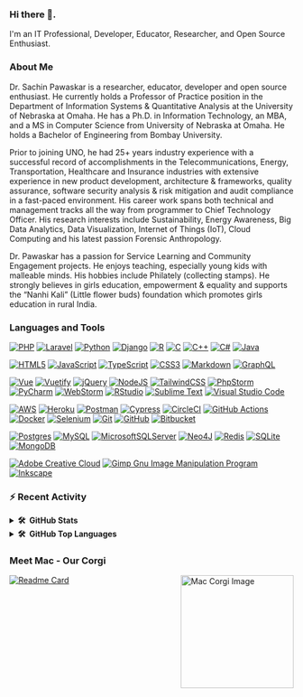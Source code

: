 <!--
**SachinPawaskarUNO/SachinPawaskarUNO** is a ✨ _special_ ✨ repository because its `README.md` (this file) appears on your GitHub profile.

Here are some ideas to get you started:

- 🔭 I’m currently working on ...
- 🌱 I’m currently learning ...
- 👯 I’m looking to collaborate on ...
- 🤔 I’m looking for help with ...
- 💬 Ask me about ...
- 📫 How to reach me: ...
- 😄 Pronouns: ...
- ⚡ Fun fact: ...
-->

### Hi there 👋.
I'm an IT Professional, Developer, Educator, Researcher, and Open Source Enthusiast.

### About Me
Dr. Sachin Pawaskar is a researcher, educator, developer and open source enthusiast. He currently holds a Professor of Practice position in the Department of Information Systems & Quantitative Analysis at the University of Nebraska at Omaha. He has a Ph.D. in Information Technology, an MBA, and a MS in Computer Science from University of Nebraska at Omaha. He holds a Bachelor of Engineering from Bombay University.

Prior to joining UNO, he had 25+ years industry experience with a successful record of accomplishments in the Telecommunications, Energy, Transportation, Healthcare and Insurance industries with extensive experience in new product development, architecture & frameworks, quality assurance, software security analysis & risk mitigation and audit compliance in a fast-paced environment. His career work spans both technical and management tracks all the way from programmer to Chief Technology Officer. His research interests include Sustainability, Energy Awareness, Big Data Analytics, Data Visualization, Internet of Things (IoT), Cloud Computing and his latest passion Forensic Anthropology.

Dr. Pawaskar has a passion for Service Learning and Community Engagement projects. He enjoys teaching, especially young kids with malleable minds. His hobbies include Philately (collecting stamps). He strongly believes in girls education, empowerment & equality and supports the “Nanhi Kali” (Little flower buds) foundation which promotes girls education in rural India.

### Languages and Tools
[![PHP](https://img.shields.io/badge/PHP-777BB4?style=for-the-badge&logo=php&logoColor=white)](https://www.php.net)
[![Laravel](https://img.shields.io/badge/Laravel-FF2D20?style=for-the-badge&logo=laravel&logoColor=white)](https://www.laravel.com)
[![Python](https://img.shields.io/badge/python-3670A0?style=for-the-badge&logo=python&logoColor=ffdd54)]()
[![Django](https://img.shields.io/badge/django-%23092E20.svg?style=for-the-badge&logo=django&logoColor=white)]()
[![R](https://img.shields.io/badge/r-%23276DC3.svg?style=for-the-badge&logo=r&logoColor=white)]()
[![C](https://img.shields.io/badge/c-%2300599C.svg?style=for-the-badge&logo=c&logoColor=white)]()
[![C++](https://img.shields.io/badge/c++-%2300599C.svg?style=for-the-badge&logo=c%2B%2B&logoColor=white)]()
[![C#](https://img.shields.io/badge/c%23-%23239120.svg?style=for-the-badge&logo=c-sharp&logoColor=white)]()
[![Java](https://img.shields.io/badge/java-%23ED8B00.svg?style=for-the-badge&logo=openjdk&logoColor=white)]()

[![HTML5](https://img.shields.io/badge/html5-%23E34F26.svg?style=for-the-badge&logo=html5&logoColor=white)]()
[![JavaScript](https://img.shields.io/badge/javascript-%23323330.svg?style=for-the-badge&logo=javascript&logoColor=%23F7DF1E)]()
[![TypeScript](https://img.shields.io/badge/typescript-%23007ACC.svg?style=for-the-badge&logo=typescript&logoColor=white)]()
[![CSS3](https://img.shields.io/badge/css3-%231572B6.svg?style=for-the-badge&logo=css3&logoColor=white)]()
[![Markdown](https://img.shields.io/badge/markdown-%23000000.svg?style=for-the-badge&logo=markdown&logoColor=white)]()
[![GraphQL](https://img.shields.io/badge/-GraphQL-E10098?style=for-the-badge&logo=graphql&logoColor=white)]()

[![Vue](https://img.shields.io/badge/Vue.js-35495E?style=for-the-badge&logo=vuedotjs&logoColor=4FC08D)](https://www.vuejs.org)
[![Vuetify](https://img.shields.io/badge/Vuetify-1867C0?style=for-the-badge&logo=vuetify&logoColor=white)](https://www.vuetifyjs.com)
[![jQuery](https://img.shields.io/badge/jquery-%230769AD.svg?style=for-the-badge&logo=jquery&logoColor=white)]()
[![NodeJS](https://img.shields.io/badge/node.js-6DA55F?style=for-the-badge&logo=node.js&logoColor=white)]()
[![TailwindCSS](https://img.shields.io/badge/tailwindcss-%2338B2AC.svg?style=for-the-badge&logo=tailwind-css&logoColor=white)]()
[![PhpStorm](https://img.shields.io/badge/phpstorm-143?style=for-the-badge&logo=phpstorm&logoColor=black&color=black&labelColor=darkorchid)]()
[![PyCharm](https://img.shields.io/badge/pycharm-143?style=for-the-badge&logo=pycharm&logoColor=black&color=black&labelColor=green)]()
[![WebStorm](https://img.shields.io/badge/webstorm-143?style=for-the-badge&logo=webstorm&logoColor=white&color=black)]()
[![RStudio](https://img.shields.io/badge/RStudio-4285F4?style=for-the-badge&logo=rstudio&logoColor=white)]()
[![Sublime Text](https://img.shields.io/badge/sublime_text-%23575757.svg?style=for-the-badge&logo=sublime-text&logoColor=important)]()
[![Visual Studio Code](https://img.shields.io/badge/Visual%20Studio%20Code-0078d7.svg?style=for-the-badge&logo=visual-studio-code&logoColor=white)]()

[![AWS](https://img.shields.io/badge/AWS-%23FF9900.svg?style=for-the-badge&logo=amazon-aws&logoColor=white)](https://aws.amazon.com)
[![Heroku](https://img.shields.io/badge/heroku-%23430098.svg?style=for-the-badge&logo=heroku&logoColor=white)](https://www.heroku.com/home)
[![Postman](https://img.shields.io/badge/Postman-FF6C37?style=for-the-badge&logo=postman&logoColor=white)](https://www.postman.com)
[![Cypress](https://img.shields.io/badge/cypress-%23E5E5E5?style=for-the-badge&logo=cypress&logoColor=058a5e)](https://www.cypress.io)
[![CircleCI](https://img.shields.io/badge/circle%20ci-%23161616.svg?style=for-the-badge&logo=circleci&logoColor=white)](https://www.circleci.com)
[![GitHub Actions](https://img.shields.io/badge/github%20actions-%232671E5.svg?style=for-the-badge&logo=githubactions&logoColor=white)](https://docs.github.com/en/actions)
[![Docker](https://img.shields.io/badge/docker-%230db7ed.svg?style=for-the-badge&logo=docker&logoColor=white)]()
[![Selenium](https://img.shields.io/badge/-selenium-%43B02A?style=for-the-badge&logo=selenium&logoColor=white)]()
[![Git](https://img.shields.io/badge/git-%23F05033.svg?style=for-the-badge&logo=git&logoColor=white)]()
[![GitHub](https://img.shields.io/badge/github-%23121011.svg?style=for-the-badge&logo=github&logoColor=white)]()
[![Bitbucket](https://img.shields.io/badge/bitbucket-%230047B3.svg?style=for-the-badge&logo=bitbucket&logoColor=white)]()

[![Postgres](https://img.shields.io/badge/postgres-%23316192.svg?style=for-the-badge&logo=postgresql&logoColor=white)](https://www.postgresql.org)
[![MySQL](https://img.shields.io/badge/mysql-%2300f.svg?style=for-the-badge&logo=mysql&logoColor=white)](https://www.mysql.com/)
[![MicrosoftSQLServer](https://img.shields.io/badge/Microsoft%20SQL%20Server-CC2927?style=for-the-badge&logo=microsoft%20sql%20server&logoColor=white)]()
[![Neo4J](https://img.shields.io/badge/Neo4j-008CC1?style=for-the-badge&logo=neo4j&logoColor=white)](https://neo4j.com/)
[![Redis](https://img.shields.io/badge/redis-%23DD0031.svg?style=for-the-badge&logo=redis&logoColor=white)](https://redis.com/)
[![SQLite](https://img.shields.io/badge/sqlite-%2307405e.svg?style=for-the-badge&logo=sqlite&logoColor=white)](https://sqlite.org/)
[![MongoDB](https://img.shields.io/badge/MongoDB-%234ea94b.svg?style=for-the-badge&logo=mongodb&logoColor=white)]()

[![Adobe Creative Cloud](https://img.shields.io/badge/Adobe%20Creative%20Cloud-DA1F26.svg?style=for-the-badge&logo=Adobe%20Creative%20Cloud&logoColor=white)]()
[![Gimp Gnu Image Manipulation Program](https://img.shields.io/badge/Gimp-657D8B?style=for-the-badge&logo=gimp&logoColor=FFFFFF)]()
[![Inkscape](https://img.shields.io/badge/Inkscape-e0e0e0?style=for-the-badge&logo=inkscape&logoColor=080A13)]()

<!--
[![Sachin Pawaskar's GitHub stats](https://github-readme-stats.sachinpawaskaruno.vercel.app/api?username=SachinPawaskarUNO&count_private=true&show_icons=true)](https://github.com/SachinPawaskarUNO)
[![Top Langs](https://github-readme-stats.sachinpawaskaruno.vercel.app/api/top-langs/?username=SachinPawaskarUNO&size_weight=0.5&count_weight=0.5&langs_count=10&hide_progress=true)](https://github.com/SachinPawaskarUNO/github-readme-stats)
-->

### :zap: Recent Activity
<!--START_SECTION:activity--> 
<!--END_SECTION:activity-->

<details>
  <summary><b>🛠️&nbsp;&nbsp;GitHub Stats</b></summary>
  <br/>
  <img style="float: left" alt="Sachin Pawaskar's GitHub Stats" src='https://github-readme-stats.sachinpawaskaruno.vercel.app/api?username=SachinPawaskarUNO&count_private=true&show_icons=true'/>
</details>

<details>
  <summary><b>🛠️&nbsp;&nbsp;GitHub Top Languages</b></summary>
  <br/>
    <img style="float: left" alt="Sachin Pawaskar's Top Programming Languages" src='https://github-readme-stats.sachinpawaskaruno.vercel.app/api/top-langs/?username=SachinPawaskarUNO&size_weight=0.5&count_weight=0.5&langs_count=10&hide_progress=true'/>
</details>

### Meet Mac - Our Corgi
<img align='right' src='https://media.giphy.com/media/bcKmIWkUMCjVm/giphy.gif' width='200"' alt="Mac Corgi Image"/>

[![Readme Card](https://github-readme-stats.sachinpawaskaruno.vercel.app/api/pin/?username=SachinPawaskarUNO&repo=SachinPawaskarUNO)](https://github.com/SachinPawaskarUNO/SachinPawaskarUNO)
